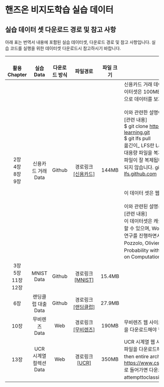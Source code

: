 # 핸즈온 비지도학습 실습 데이터

## 실습 데이터 셋 다운로드 경로 및 참고 사항
아래 표는 번역서 내용에 포함된 실습 데이터셋, 다운로드 경로 및 참고 사항입니다. 실습 코드를 실행을 위한 데이터셋 다운로드시 참고하시기 바랍니다.

|&nbsp;&nbsp;&nbsp;&nbsp;&nbsp;&nbsp;&nbsp;&nbsp;&nbsp;<br> 활용 Chapter	| &nbsp;&nbsp;&nbsp;&nbsp;&nbsp;&nbsp;&nbsp;&nbsp;&nbsp;<br> 실습 Data| &nbsp;&nbsp;&nbsp;&nbsp;&nbsp;&nbsp;&nbsp;&nbsp;&nbsp;<br> 다운로드 방식|&nbsp;&nbsp;&nbsp;&nbsp;&nbsp;&nbsp;&nbsp;&nbsp;&nbsp;&nbsp;&nbsp;&nbsp;&nbsp;&nbsp;&nbsp;&nbsp;&nbsp;&nbsp;<br>파일경로|&nbsp;&nbsp;&nbsp;&nbsp;&nbsp;&nbsp;&nbsp;&nbsp;&nbsp;<br> 파일 크기| 참고사항|
|:-----:|:-----:|:-----:|:-----:|:-----:|----------------|
|2장<br>4장<br>8장<br>9장|신용카드 거래 Data|Github|경로링크<br>[[신용카드]](https://github.com/francis-kang/handson-unsupervised-learning/blob/master/datasets/credit_card_data/credit_card.csv)<br>|144MB|신용카드 거래 데이터 셋의 데이터 용량은 144MB이고 깃허브에 올려져 있습니다. 이 데이터셋은 100MB가 넘는 데이셋으로 깃허브 웹에서 데이터 보기(view) 및 다운로드 버튼으로 데이터를 보거나 다운로드 할 수 없으며, 깃저장소 기능인 LFS를 사용해야합니다. <br><br>이와 관련한 설명이 번역서 70페이지에  나와있습니다. <br>[관련 내용] <br>$ git clone https://github.com/francis-kang/handson-unsupervised-learning.git <br>$ git lfs pull <br>옮긴이_ LFS란 Large File Storage를 뜻하고 대용량 파일을 관리하는 깃 저장소입니다. 대용량 파일을 복제하기 위해서는 LFS를 로컬 컴퓨터에 설치한 후 리포지터리를 복제해야 파일이 잘 복제됩니다. LFS를 설치하지 않고 리포지터리를 복제할 경우 일부 파일이 복제되지 않습니다. git LFS 설치 파일 다운로드 경로는 다음과 같습니다. https://git-lfs.github.com  <br><br><br> 이 데이터 셋은 웹 사이트에서도 다운로드 받을 수 있습니다. <br><br>이와 관련된 설명은 번역서 74페이지에 있습니다.  <br>[관련 내용]<br> 이 데이터셋은 캐글(https://www.kaggle.com/mlg-ulb/creditcardfraud)을 통해 구할 수 있으며, Worldline과 University of Libre de Bruxelles의 머신러닝 그룹이 공동 연구를 진행하면서 수집했습니다. 자세한 정보는 다음 자료를 참고하십시오. Andrea Dal Pozzolo, Olivier Caelen, Reid A. Johnson and Gianluca Bontempi, 「Calibrating Probability with Undersampling for Unbalanced Classification」 in Symposium on Computational Intelligence and Data Mining(CIDM), IEEE, 2015"|
|3장<br>5장<br>11장<br>12장|	MNIST Data|Github|경로링크<br>[[MNIST]](https://github.com/francis-kang/handson-unsupervised-learning/blob/master/datasets/mnist_data/mnist.pkl.gz)|	15.4MB||
|6장|	랜딩클럽 대출 Data|Github|경로링크<br>[[랜딩클럽]](https://github.com/francis-kang/handson-unsupervised-learning/blob/master/datasets/lending_club_data/LoanStats3a.csv)|	27.9MB|	
|10장|	무비렌즈 Data|Web|경로링크<br>[[무비렌즈]](https://grouplens.org/datasets/movielens/20m/)|	190MB|	무비렌즈 웹 사이트 https://grouplens.org/datasets/movielens/20m/ 에서 직접 파일을 다운로드해야 합니다.|
|13장|	UCR 시계열 컬렉션 Data|Web|경로링크<br>[[UCR]](https://www.cs.ucr.edu/~eamonn/time_series_data/)|	350MB|	UCR 시계열 웹 사이트 https://www.cs.ucr.edu/~eamonn/time_series_data/ 에서  파일을 다운로드해야 합니다. 웹페이지 방문 후 다음 문장 "Then you can download then entire archive " 의 링크를 들어가시거나 다음 URL https://www.cs.ucr.edu/~eamonn/time_series_data/UCR_TS_Archive_2015.zip 로 들어가면 다운로드를 받을 수 있습니다. 압축 데이터 풀기할때 비밀번호는 attempttoclassify 입니다.|
